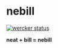 # nebill

[![wercker status](https://app.wercker.com/status/e26313bf02ace0511f7b4f573a99f37f/m/master "wercker status")](https://app.wercker.com/project/byKey/e26313bf02ace0511f7b4f573a99f37f)

**neat + bill = nebill**
